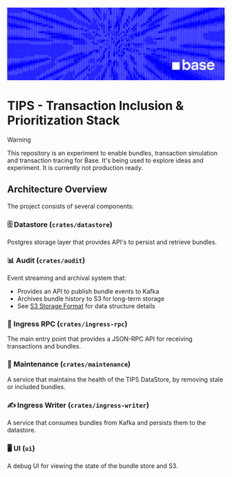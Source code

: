 ![Base](./docs/logo.png)

# TIPS - Transaction Inclusion & Prioritization Stack

> [!WARNING]
> This repository is an experiment to enable bundles, transaction simulation and transaction tracing for Base. 
> It's being used to explore ideas and experiment. It is currently not production ready.

## Architecture Overview

The project consists of several components:

### 🗄️ Datastore (`crates/datastore`)
Postgres storage layer that provides API's to persist and retrieve bundles.

### 📊 Audit (`crates/audit`)
Event streaming and archival system that:
- Provides an API to publish bundle events to Kafka
- Archives bundle history to S3 for long-term storage
- See [S3 Storage Format](docs/AUDIT_S3_FORMAT.md) for data structure details

### 🔌 Ingress RPC (`crates/ingress-rpc`)
The main entry point that provides a JSON-RPC API for receiving transactions and bundles.

### 🔨 Maintenance (`crates/maintenance`)
A service that maintains the health of the TIPS DataStore, by removing stale or included bundles.

### ✍️ Ingress Writer (`crates/ingress-writer`)
A service that consumes bundles from Kafka and persists them to the datastore.

### 🖥️ UI (`ui`)
A debug UI for viewing the state of the bundle store and S3.
